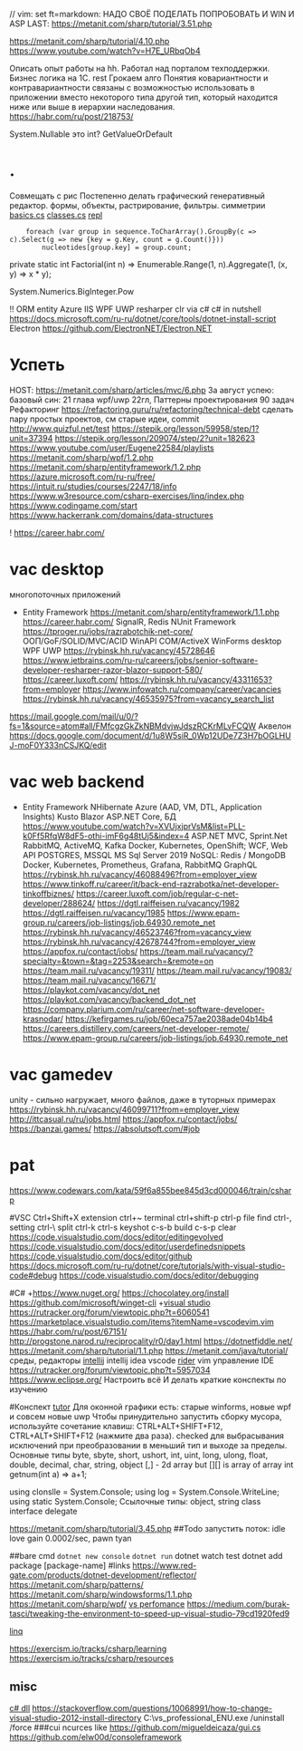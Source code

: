 // vim: set ft=markdown:
НАДО СВОЁ ПОДЕЛАТЬ ПОПРОБОВАТЬ И WIN И ASP
LAST: https://metanit.com/sharp/tutorial/3.51.php

https://metanit.com/sharp/tutorial/4.10.php
https://www.youtube.com/watch?v=H7E_URbqOb4

Описать опыт работы на hh.
Работал над порталом техподдержки. Бизнес логика на 1С. rest
Грокаем алго
Понятия ковариантности и контравариантности связаны с возможностью использовать в приложении вместо некоторого типа другой тип, который находится ниже или выше в иерархии наследования.
https://habr.com/ru/post/218753/

System.Nullable<int>  это int?
GetValueOrDefault

# .
Совмещать с рис
Постепенно делать графический генеративный редактор. формы, объекты, растрирование, фильтры. симметрии
[basics.cs](F:\dev\cs\src\basics.cs)
[classes.cs](F:\dev\cs\src\classes\classes.cs)
[repl](https://replit.com/languages/csharp)

        foreach (var group in sequence.ToCharArray().GroupBy(c => c).Select(g => new {key = g.Key, count = g.Count()}))
            nucleotides[group.key] = group.count;

private static int Factorial(int n) => Enumerable.Range(1, n).Aggregate(1, (x, y) => x * y);

System.Numerics.BigInteger.Pow

!! ORM entity 
Azure
IIS
WPF UWP
resharper
clr via c#
c# in nutshell
https://docs.microsoft.com/ru-ru/dotnet/core/tools/dotnet-install-script
Electron https://github.com/ElectronNET/Electron.NET

# Успеть
HOST: https://metanit.com/sharp/articles/mvc/6.php
За август успею:
    базовый син: 21 глава 
    wpf/uwp 22гл, Паттерны проектирования
    90 задач
    Рефакторинг https://refactoring.guru/ru/refactoring/technical-debt
    сделать пару простых проектов, см старые идеи, commit
    http://www.quizful.net/test
https://stepik.org/lesson/59958/step/1?unit=37394
https://stepik.org/lesson/209074/step/2?unit=182623
    https://www.youtube.com/user/Eugene22584/playlists
    https://metanit.com/sharp/wpf/1.2.php
    https://metanit.com/sharp/entityframework/1.2.php
    https://azure.microsoft.com/ru-ru/free/
    https://intuit.ru/studies/courses/2247/18/info
    https://www.w3resource.com/csharp-exercises/linq/index.php
    https://www.codingame.com/start
https://www.hackerrank.com/domains/data-structures

!
https://career.habr.com/

# vac desktop
 многопоточных приложений
* Entity Framework https://metanit.com/sharp/entityframework/1.1.php
https://career.habr.com/
SignalR, Redis
NUnit Framework
https://tproger.ru/jobs/razrabotchik-net-core/
ООП/GoF/SOLID/MVC/ACID
 WinAPI COM/ActiveX
WinForms
desktop
WPF
UWP
https://rybinsk.hh.ru/vacancy/45728646
https://www.jetbrains.com/ru-ru/careers/jobs/senior-software-developer-resharper-razor-blazor-support-580/
https://career.luxoft.com/
https://rybinsk.hh.ru/vacancy/43311653?from=employer
https://www.infowatch.ru/company/career/vacancies
https://rybinsk.hh.ru/vacancy/46535975?from=vacancy_search_list

https://mail.google.com/mail/u/0/?fs=1&source=atom#all/FMfcgzGkZkNBMdvjwJdszRCKrMLvFCQW
Аквелон https://docs.google.com/document/d/1u8W5siR_0Wp12UDe7Z3H7bOGLHUJ-moF0Y333nCSJKQ/edit

# vac web backend
* Entity Framework
NHibernate
Azure (AAD, VM, DTL, Application Insights)
Kusto
Blazor
ASP.NET Core, БД
https://www.youtube.com/watch?v=XVUjxjprVsM&list=PLL-k0Ff5RfqW8dF5-othi-imF6g48tUj5&index=4
ASP.NET MVC, Sprint.Net
 RabbitMQ, ActiveMQ, Kafka
Docker, Kubernetes, OpenShift;
WCF, Web API
POSTGRES, MSSQL MS Sql Server 2019
NoSQL: Redis / MongoDB
Docker, Kubernetes, Prometheus, Grafana, RabbitMQ
GraphQL
https://rybinsk.hh.ru/vacancy/46088496?from=employer_view
https://www.tinkoff.ru/career/it/back-end-razrabotka/net-developer-tinkoffbiznes/
https://career.luxoft.com/job/regular-c-net-developer/288624/
https://dgtl.raiffeisen.ru/vacancy/1982
https://dgtl.raiffeisen.ru/vacancy/1985
https://www.epam-group.ru/careers/job-listings/job.64930.remote_net
https://rybinsk.hh.ru/vacancy/46523746?from=vacancy_view
https://rybinsk.hh.ru/vacancy/42678744?from=employer_view
https://appfox.ru/contact/jobs/
https://team.mail.ru/vacancy/?specialty=&town=&tag=2253&search=&remote=on
https://team.mail.ru/vacancy/19311/
https://team.mail.ru/vacancy/19083/
https://team.mail.ru/vacancy/16671/
https://playkot.com/vacancy/dot_net
https://playkot.com/vacancy/backend_dot_net
https://company.plarium.com/ru/career/net-software-developer-krasnodar/
https://kefirgames.ru/job/60eca757ae2038ade04b14b4
https://careers.distillery.com/careers/net-developer-remote/
https://www.epam-group.ru/careers/job-listings/job.64930.remote_net

# vac gamedev
unity - сильно нагружает, много файлов, даже в туторных примерах
https://rybinsk.hh.ru/vacancy/46099711?from=employer_view
http://ittcasual.ru/ru/jobs.html
https://appfox.ru/contact/jobs/
https://banzai.games/
https://absolutsoft.com/#job

# pat
https://www.codewars.com/kata/59f6a855bee845d3cd000046/train/csharp

#VSC
Ctrl+Shift+X extension
ctrl+~ terminal
ctrl+shift-p 
ctrl-p file find
ctrl-, setting
ctrl-\ split
ctrl-k ctrl-s keyshot
c-s-b build
c-s-p clear
https://code.visualstudio.com/docs/editor/editingevolved
https://code.visualstudio.com/docs/editor/userdefinedsnippets
https://code.visualstudio.com/docs/editor/github
https://docs.microsoft.com/ru-ru/dotnet/core/tutorials/with-visual-studio-code#debug
https://code.visualstudio.com/docs/editor/debugging

#C#
        +https://www.nuget.org/
        https://chocolatey.org/install
        https://github.com/microsoft/winget-cli
        +[visual studio](https://visualstudio.microsoft.com/downloads/)
        https://rutracker.org/forum/viewtopic.php?t=6060541
        https://marketplace.visualstudio.com/items?itemName=vscodevim.vim
        https://habr.com/ru/post/67151/
        http://progstone.narod.ru/reciprocality/r0/day1.html
        https://dotnetfiddle.net/
        https://metanit.com/sharp/tutorial/1.1.php
        https://metanit.com/java/tutorial/
        среды, редакторы
        [intellij](https://rutracker.org/forum/viewtopic.php?t=5883972)
            intellij idea
            vscode
            [rider](https://rutracker.org/forum/viewtopic.php?t=5957034)
            vim управление IDE
            https://rutracker.org/forum/viewtopic.php?t=5957034
            https://www.eclipse.org/
        Настроить всё
        И делать краткие конспекты по изучению

#Конспект
[tutor](https://metanit.com/sharp/tutorial/1.1.php)
Для оконной графики есть: старые winforms, новые wpf и совсем новые uwp
Чтобы принудительно запустить сборку мусора, используйте сочетание клавиш: CTRL+ALT+SHIFT+F12, CTRL+ALT+SHIFT+F12 (нажмите два раза).
checked для выбрасывания исключений при преобразовании в меньший тип и выходе за пределы.
Основные типы byte, sbyte, short, ushort, int, uint, long, ulong, float, double, decimal, char, string, object
[,] - 2d array but [][] is array of array
int getnum(int a) => a+1;

using clonslle = System.Console;
using log = System.Console.WriteLine;
using static System.Console;
Ссылочные типы: object, string class interface delegate

https://metanit.com/sharp/tutorial/3.45.php
##Todo
запустить поток: idle love gain 0.0002/sec, pawn tyan

##bare cmd
`dotnet new console`
`dotnet run`
dotnet watch test
dotnet add package [package-name]
#links
https://www.red-gate.com/products/dotnet-development/reflector/
https://metanit.com/sharp/patterns/
https://metanit.com/sharp/windowsforms/1.1.php
https://metanit.com/sharp/wpf/
[vs perfomance](https://docs.microsoft.com/ru-ru/visualstudio/ide/visual-studio-performance-tips-and-tricks?view=vs-2019)
https://medium.com/burak-tasci/tweaking-the-environment-to-speed-up-visual-studio-79cd1920fed9

[linq](http://www.albahari.com/queryexpress.aspx)

https://exercism.io/tracks/csharp/learning
https://exercism.io/tracks/csharp/resources
## misc
[c# dll](https://metanit.com/sharp/tutorial/3.46.php)
https://stackoverflow.com/questions/10068991/how-to-change-visual-studio-2012-install-directory
C:\vs_professional_ENU.exe /uninstall /force
###cui ncurces like
https://github.com/migueldeicaza/gui.cs
https://github.com/elw00d/consoleframework
